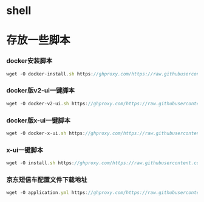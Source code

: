 # shell
# 存放一些脚本

### docker安装脚本
```javascript
wget -O docker-install.sh https://ghproxy.com/https://raw.githubusercontent.com/yuanter/shell/main/docker-install.sh;chmod +x *sh;bash docker-install.sh
```

### docker版v2-ui一键脚本
```javascript
wget -O docker-v2-ui.sh https://ghproxy.com/https://raw.githubusercontent.com/yuanter/shell/main/docker-v2-ui.sh;chmod +x *sh;bash docker-v2-ui.sh
```

### docker版x-ui一键脚本
```javascript
wget -O docker-x-ui.sh https://ghproxy.com/https://raw.githubusercontent.com/yuanter/shell/main/docker-x-ui.sh;chmod +x *sh;bash docker-x-ui.sh
```


### x-ui一键脚本
```javascript
wget -O install.sh https://ghproxy.com/https://raw.githubusercontent.com/yuanter/shell/main/x-ui/install.sh;chmod +x *sh;bash install.sh
```


### 京东短信车配置文件下载地址
```javascript
wget -O application.yml https://ghproxy.com/https://raw.githubusercontent.com/yuanter/shell/main/application.yml
```
